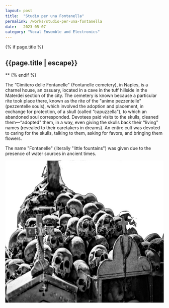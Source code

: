 ```yaml
---
layout: post
title:  "Studio per una Fontanella"
permalink: /works/studio-per-una-fontanella
date:   2023-05-07
category: "Vocal Ensemble and Electronics"
---
```

{% if page.title %}
<h2>{{page.title | escape}}</h2>
**
{% endif %}


The “Cimitero delle Fontanelle" (Fontanelle cemetery), in Naples, is a charnel house, an ossuary, located in a cave in the tuff hillside in the Materdei section of the city. The cemetery is known because a particular rite took place there, known as the rite of the "anime pezzentelle" (pezzentelle souls), which involved the adoption and placement, in exchange for protection, of a skull (called “capuzzella"), to which an abandoned soul corresponded. Devotees paid visits to the skulls, cleaned them—“adopted" them, in a way, even giving the skulls back their ‘‘living" names (revealed to their caretakers in dreams). An entire cult was devoted to caring for the skulls, talking to them, asking for favors, and bringing them flowers.
<br>


The name "Fontanelle" (literally "little fountains") was given due to the presence of water sources in ancient times.
<br>

<img src='/assets/fontanelle.JPEG' width='600' height='450'>

